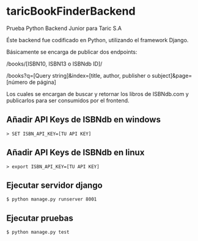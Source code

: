 # taricBookFinderBackend

Prueba Python Backend Junior para Taric S.A

Éste backend fue codificado en Python, utilizando el framework Django.

Básicamente se encarga de publicar dos endpoints:

/books/[ISBN10, ISBN13 o ISBNdb ID]/

/books?q=[Query string]&index=[title, author, publisher o subject]&page=[número de página]

Los cuales se encargan de buscar y retornar los libros de ISBNdb.com y publicarlos para ser consumidos por el frontend.


## Añadir API Keys de ISBNdb en windows
```
> SET ISBN_API_KEY=[TU API KEY]
```

## Añadir API Keys de ISBNdb en linux
```
> export ISBN_API_KEY=[TU API KEY]
```

## Ejecutar servidor django
```
$ python manage.py runserver 8001
```

## Ejecutar pruebas
```
$ python manage.py test
```
